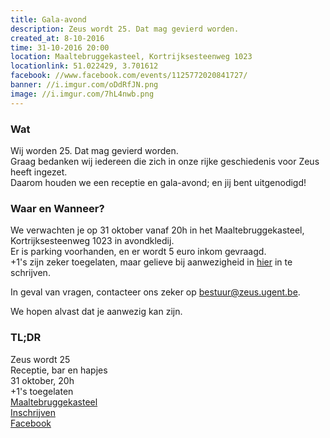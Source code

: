 ```yaml
---
title: Gala-avond
description: Zeus wordt 25. Dat mag gevierd worden.
created_at: 8-10-2016
time: 31-10-2016 20:00
location: Maaltebruggekasteel, Kortrijksesteenweg 1023
locationlink: 51.022429, 3.701612
facebook: //www.facebook.com/events/1125772020841727/
banner: //i.imgur.com/oDdRfJN.png
image: //i.imgur.com/7hL4nwb.png
---
```

### Wat
Wij worden 25. Dat mag gevierd worden.  
Graag bedanken wij iedereen die zich in onze rijke geschiedenis voor Zeus heeft ingezet.  
Daarom houden we een receptie en gala-avond; en jij bent uitgenodigd!  

### Waar en Wanneer?
We verwachten je op 31 oktober vanaf 20h in het Maaltebruggekasteel, Kortrijksesteenweg 1023 in avondkledij.  
Er is parking voorhanden, en er wordt 5 euro inkom gevraagd.  
+1's zijn zeker toegelaten, maar gelieve bij aanwezigheid in [hier](https://event.fkgent.be/events/115) in te schrijven.

In geval van vragen, contacteer ons zeker op bestuur@zeus.ugent.be.

We hopen alvast dat je aanwezig kan zijn.

### TL;DR
Zeus wordt 25  
Receptie, bar en hapjes  
31 oktober, 20h  
+1's toegelaten  
[Maaltebruggekasteel](http://www.maaltebruggekasteel.be/)  
[Inschrijven](https://event.fkgent.be/events/115)  
[Facebook](https://www.facebook.com/events/1125772020841727/)  
